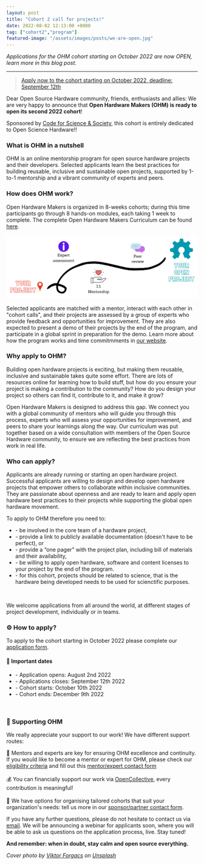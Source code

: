 ```yaml
---
layout: post
title: "Cohort 2 call for projects!"
date: 2022-08-02 12:13:00 +0000
tag: ["cohort2","program"]
featured-image: "/assets/images/posts/we-are-open.jpg"
---
```


*Applications for the OHM cohort starting on October 2022 are now OPEN, learn more in this blog post.*

***
> [Apply now to the cohort starting on October 2022, deadline: September 12th](https://forms.gle/a66jhAgLSR4PBKPf7)


Dear Open Source Hardware community, friends, enthusiasts and allies: We are very happy to announce that **Open Hardware Makers (OHM) is ready to open its second 2022 cohort**!

Sponsored by [Code for Science & Society](https://codeforscience.org/), this cohort is entirely dedicated to Open Science Hardware!!

### What is OHM in a nutshell

OHM is an online mentorship program for open source hardware projects and their developers. Selected applicants learn the best practices for building reusable, inclusive and sustainable open projects, supported by 1-to-1 mentorship and a vibrant community of experts and peers.

### How does OHM work?

Open Hardware Makers is organized in 8-weeks cohorts; during this time participants go through 8 hands-on modules, each taking 1 week to complete. The complete Open Hardware Makers Curriculum can be found [here](https://curriculum.openhardware.space).   

![OHM Outline](/assets/images/posts/path.png)

Selected applicants are matched with a mentor, interact with each other in "cohort calls", and their projects are assessed by a group of experts who provide feedback and opportunities for improvement. They are also expected to present a demo of their projects by the end of the program, and participate in a global sprint in preparation for the demo. Learn more about how the program works and time commitmments in [our website](https://openhardware.space/program/).

### Why apply to OHM?

Building open hardware projects is exciting, but making them reusable, inclusive and sustainable takes quite some effort. There are lots of resources online for learning how to build stuff, but how do you ensure your project is making a contribution to the community? How do you design your project so others can find it, contribute to it, and make it grow?

Open Hardware Makers is designed to address this gap. We connect you with a global community of mentors who will guide you through this process, experts who will assess your opportunities for improvement, and peers to share your learnings along the way. Our curriculum was put together based on a wide consultation with members of the Open Source Hardware community, to ensure we are reflecting the best practices from work in real life.   

### Who can apply?

Applicants are already running or starting an open hardware project. Successful applicants are willing to design and develop open hardware projects that empower others to collaborate within inclusive communities. They are passionate about openness and are ready to learn and apply open hardware best practices to their projects while supporting the global open hardware movement.

To apply to OHM therefore you need to:
 <ul>
  <li> - be involved in the core team of a hardware project,</li>
  <li> - provide a link to publicly available documentation (doesn't have to be perfect), or</li>
  <li> - provide a “one pager” with the project plan, including bill of materials and their availability,</li>
  <li> - be willing to apply open hardware, software and content licenses to your project by the end of the program.</li>
  <li> - for this cohort, projects should be related to science, that is the hardware being developed needs to be used for scienctific purposes.</li>
 </ul>
 <br>
 
We welcome applications from all around the world, at different stages of project development, individually or in teams.
 
### ⚙️ How to apply?

To apply to the cohort starting in October 2022 please complete our [application form](https://forms.gle/a66jhAgLSR4PBKPf7).

#### 🎯 Important dates

 <ul>
  <li> - Application opens: August 2nd 2022</li>
  <li> - Applications closes: September 12th 2022</li>
  <li> - Cohort starts: October 10th 2022</li>
  <li> - Cohort ends: December 9th 2022 </li>
 </ul>
 <br>

### 💖 Supporting OHM

We really appreciate your support to our work! We have different support routes:

🦄 Mentors and experts are key for ensuring OHM excellence and continuity. If you would like to become a mentor or expert for OHM, please check our [eligibility criteria](https://openhardware.space/program/) and fill out this [mentor/expert contact form](https://forms.gle/YW9acrfEDyyWpmtj8)<br><br>
💰 You can financially support our work via [OpenCollective](https://opencollective.com/open-hardware-makers), every contribution is meaningful!<br><br>
🤝 We have options for organising tailored cohorts that suit your organization's needs: tell us more in our [sponsor/partner contact form](https://forms.gle/ktAXdma4rmDxtcXo8).

If you have any further questions, please do not hesitate to contact us via [email](mailto:ohwmakers@gmail.com). We will be announcing a webinar for applicants soon, where you will be able to ask us questions on the application process, live. Stay tuned!

**And remember: when in doubt, stay calm and open source everything.**

*Cover photo by <a href="https://unsplash.com/@sonance?utm_source=unsplash&utm_medium=referral&utm_content=creditCopyText">Viktor Forgacs</a> on <a href="https://unsplash.com/s/photos/open-call?utm_source=unsplash&utm_medium=referral&utm_content=creditCopyText">Unsplash</a>*
  
